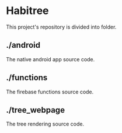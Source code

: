 # Habitree
This project's repository is divided into folder.

## ./android
The native android app source code.

## ./functions
The firebase functions source code.

## ./tree_webpage
The tree rendering source code.
